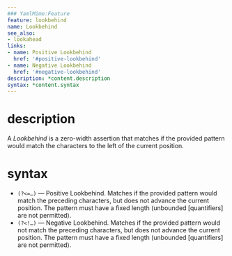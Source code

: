 ```yaml
---
### YamlMime:Feature
feature: lookbehind
name: Lookbehind
see_also:
- lookahead
links:
- name: Positive Lookbehind
  href: '#positive-lookbehind'
- name: Negative Lookbehind
  href: '#negative-lookbehind'
description: *content.description
syntax: *content.syntax
---
```

# description
A <dfn>Lookbehind</dfn> is a zero-width assertion that matches if the provided pattern would match the characters to the left of the current position.

# syntax
- <a id="positive-lookbehind"></a>`(?<=…)` &mdash; Positive Lookbehind. Matches if the provided pattern would match the preceding characters, but does not advance the current position. The pattern must have a fixed length (unbounded [quantifiers] are not permitted).
- <a id="negative-lookbehind"></a>`(?<!…)` &mdash; Negative Lookbehind. Matches if the provided pattern would not match the preceding characters, but does not advance the current position. The pattern must have a fixed length (unbounded [quantifiers] are not permitted).